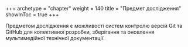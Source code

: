 +++
archetype = "chapter"
weight = 140
title = "Предмет дослідження"
showInToc = true
+++

Предметом дослідження є можливості систем контролю версій Git та GitHub для колективної розробки, зберігання та оновлення мультимедійної технічної документації.